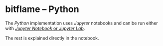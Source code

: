 # bitflame – Python

The _Python_ implementation uses _Jupyter_ notebooks and can be run either with [_Jupyter Notebook_ or _Jupyter Lab_](https://jupyter.org/install).

The rest is explained directly in the notebook.
